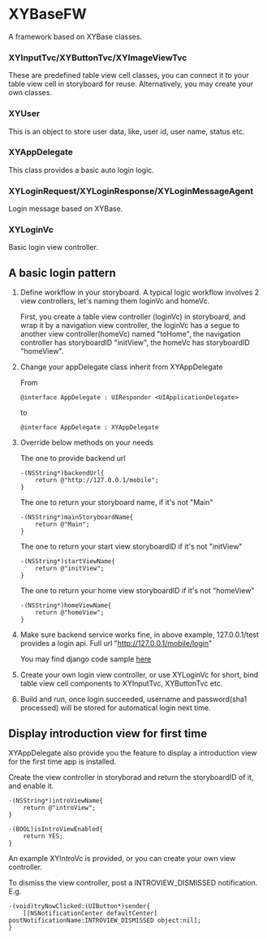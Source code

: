 # XYBaseFW
A framework based on XYBase classes.

### XYInputTvc/XYButtonTvc/XYImageViewTvc
These are predefined table view cell classes, you can connect it to your table view cell in storyboard for reuse. Alternatively, you may create your own classes.

### XYUser
This is an object to store user data, like, user id, user name, status etc.

### XYAppDelegate
This class provides a basic auto login logic. 

### XYLoginRequest/XYLoginResponse/XYLoginMessageAgent
Login message based on XYBase.

### XYLoginVc
Basic login view controller.

## A basic login pattern
1. Define workflow in your storyboard. A typical logic workflow involves 2 view controllers, let's naming them loginVc and homeVc.

	First, you create a table view controller (loginVc) in storyboard, and wrap it by a navigation view controller, the loginVc has a segue to another view controller(homeVc) named "toHome", the navigation controller has storyboardID "initView", the homeVc has storyboardID "homeView".
 
2. Change your appDelegate class inherit from XYAppDelegate

	From
	
	```
	@interface AppDelegate : UIResponder <UIApplicationDelegate>
	```
	
	to
	
	```
	@interface AppDelegate : XYAppDelegate
	```

3. Override below methods on your needs

	The one to provide backend url
	
	```
	-(NSString*)backendUrl{
	    return @"http://127.0.0.1/mobile";
	}
	```

	The one to return your storyboard name, if it's not "Main"
	
	```
	-(NSString*)mainStoryboardName{
	    return @"Main";
	}
	```
	
	The one to return your start view storyboardID if it's not "initView"
	
	```
	-(NSString*)startViewName{
	    return @"initView";
	}
	```

	The one to return your home view storyboardID if it's not "homeView"
	
	```
	-(NSString*)homeViewName{
	    return @"homeView";
	}
	```

4. Make sure backend service works fine, in above example, 127.0.0.1/test provides a login api. Full url "http://127.0.0.1/mobile/login"
	
	You may find django code sample [here](https://github.com/xiaoyexu/xCRM/blob/master/mobile/views.py)

5. Create your own login view controller, or use XYLoginVc for short, bind table view cell components to XYInputTvc, XYButtonTvc etc.

6. Build and run, once login succeeded, username and password(sha1 processed) will be stored for automatical login next time.

## Display introduction view for first time

XYAppDelegate also provide you the feature to display a introduction view for the first time app is installed.

Create the view controller in storyborad and return the storyboardID of it, and enable it.

```
-(NSString*)introViewName{
    return @"introView";
}

-(BOOL)isIntroViewEnabled{
    return YES;
}
```

An example XYIntroVc is provided, or you can create your own view controller.

To dismiss the view controller, post a INTROVIEW_DISMISSED notification. E.g.

```
-(void)tryNowClicked:(UIButton*)sender{
    [[NSNotificationCenter defaultCenter] postNotificationName:INTROVIEW_DISMISSED object:nil];
}
```

